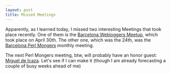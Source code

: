 ```yaml
---
layout: post
title: Missed Meetings
---
```


Apparently, as I learned today, I missed two interesting Meetings that took place recently. One of them is the <a title="TROBADA WEBLOGGER - 30 Abril BCN" href="http://trobada.elforat.net/">Barcelona Webloggers Meetup</a>, which took place on April 30th. The other one, which was the 24th, was the <a href="http://barcelona.pm.org/index.cgi?llengua=en">Barcelona Perl Mongers</a> monthly meeting.

The next Perl Mongers meeting, btw, will probably have an honor guest: <a href="http://primates.ximian.com/~miguel/">Miguel de Icaza</a>. Let's see if I can make it (though I am already forecasting a couple of busy weeks ahead of me)

